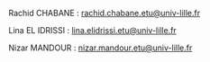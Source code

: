 Rachid CHABANE : rachid.chabane.etu@univ-lille.fr


Lina EL IDRISSI : lina.elidrissi.etu@univ-lille.fr


Nizar MANDOUR : nizar.mandour.etu@univ-lille.fr
